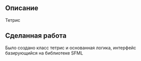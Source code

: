 ## Описание
Тетрис
## Сделанная работа
Было создано класс тетрис и основанная логика, интерфейс базирующийся на библиотеке SFML
